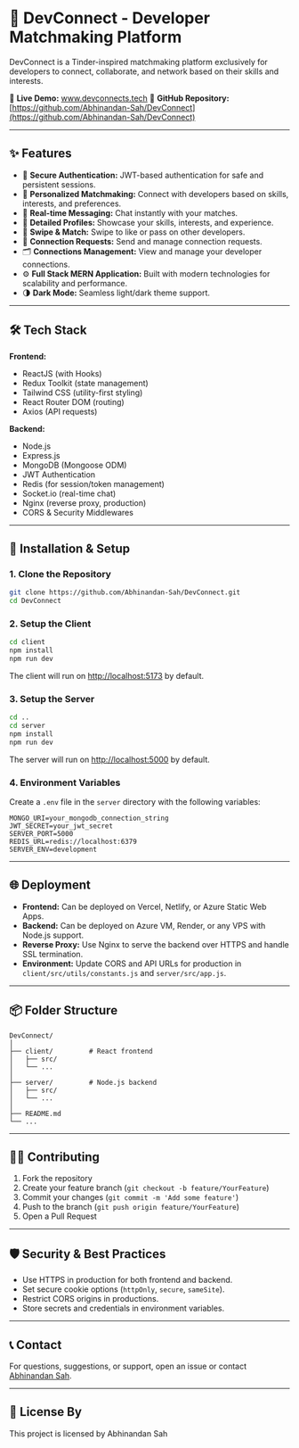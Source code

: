 # 🚀 DevConnect - Developer Matchmaking Platform

DevConnect is a Tinder-inspired matchmaking platform exclusively for developers to connect, collaborate, and network based on their skills and interests.

🔗 **Live Demo:** www.devconnects.tech 
📂 **GitHub Repository:** [https://github.com/Abhinandan-Sah/DevConnect](https://github.com/Abhinandan-Sah/DevConnect)

---

## ✨ Features

- 🔐 **Secure Authentication:** JWT-based authentication for safe and persistent sessions.
- 🎯 **Personalized Matchmaking:** Connect with developers based on skills, interests, and preferences.
- 💬 **Real-time Messaging:** Chat instantly with your matches.
- 📄 **Detailed Profiles:** Showcase your skills, interests, and experience.
- 🔄 **Swipe & Match:** Swipe to like or pass on other developers.
- 📨 **Connection Requests:** Send and manage connection requests.
- 🗂️ **Connections Management:** View and manage your developer connections.
- ⚙️ **Full Stack MERN Application:** Built with modern technologies for scalability and performance.
- 🌗 **Dark Mode:** Seamless light/dark theme support.

---

## 🛠️ Tech Stack

**Frontend:**
- ReactJS (with Hooks)
- Redux Toolkit (state management)
- Tailwind CSS (utility-first styling)
- React Router DOM (routing)
- Axios (API requests)

**Backend:**
- Node.js
- Express.js
- MongoDB (Mongoose ODM)
- JWT Authentication
- Redis (for session/token management)
- Socket.io (real-time chat)
- Nginx (reverse proxy, production)
- CORS & Security Middlewares

---

## 🚧 Installation & Setup

### 1. Clone the Repository

```bash
git clone https://github.com/Abhinandan-Sah/DevConnect.git
cd DevConnect
```

### 2. Setup the Client

```bash
cd client
npm install
npm run dev
```
The client will run on [http://localhost:5173](http://localhost:5173) by default.

### 3. Setup the Server

```bash
cd ..
cd server
npm install
npm run dev
```
The server will run on [http://localhost:5000](http://localhost:5000) by default.

### 4. Environment Variables

Create a `.env` file in the `server` directory with the following variables:

```env
MONGO_URI=your_mongodb_connection_string
JWT_SECRET=your_jwt_secret
SERVER_PORT=5000
REDIS_URL=redis://localhost:6379
SERVER_ENV=development
```

---

## 🌐 Deployment

- **Frontend:** Can be deployed on Vercel, Netlify, or Azure Static Web Apps.
- **Backend:** Can be deployed on Azure VM, Render, or any VPS with Node.js support.
- **Reverse Proxy:** Use Nginx to serve the backend over HTTPS and handle SSL termination.
- **Environment:** Update CORS and API URLs for production in `client/src/utils/constants.js` and `server/src/app.js`.

---

## 📦 Folder Structure

```
DevConnect/
│
├── client/         # React frontend
│   ├── src/
│   └── ...
│
├── server/         # Node.js backend
│   ├── src/
│   └── ...
│
├── README.md
└── ...
```

---

## 🧑‍💻 Contributing

1. Fork the repository
2. Create your feature branch (`git checkout -b feature/YourFeature`)
3. Commit your changes (`git commit -m 'Add some feature'`)
4. Push to the branch (`git push origin feature/YourFeature`)
5. Open a Pull Request

---

## 🛡️ Security & Best Practices

- Use HTTPS in production for both frontend and backend.
- Set secure cookie options (`httpOnly`, `secure`, `sameSite`).
- Restrict CORS origins in productions.
- Store secrets and credentials in environment variables.

---

## 📞 Contact

For questions, suggestions, or support, open an issue or contact [Abhinandan Sah](https://github.com/Abhinandan-Sah).

---

## 📃 License By 

This project is licensed by Abhinandan Sah